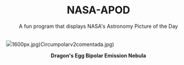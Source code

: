 <div align="center">
  <h1>
    NASA-APOD
  </h1>
</div>
  
<div align="center">
  A fun program that displays NASA's Astronomy Picture of the Day
</div>

<br>

![](https://apod.nasa.gov/apod/image/2404/DragonsEgg_Prangley_4688.jpg)1600px.jpg)Circumpolarv2comentada.jpg)

<p align = "center">
  <b>Dragon's Egg Bipolar Emission Nebula</b>
</p>
